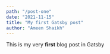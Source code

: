 ```yaml
---
path: "/post-one"
date: "2021-11-15"
title: "My first Gatsby post"
author: "Ameen Shaikh"
---
```


This is my very **first** blog post in Gatsby